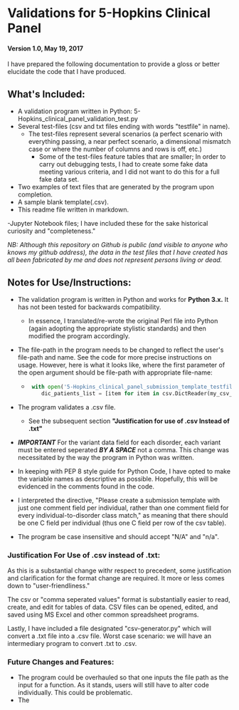 
# Validations for 5-Hopkins Clinical Panel
#### Version 1.0, May 19, 2017

I have prepared the following documentation to provide a gloss or better elucidate the
code that I have produced. 

## What's Included:
- A validation program written in Python: 5-Hopkins_clinical_panel_validation_test.py
- Several test-files (csv and txt files ending with words "testfile" in name). 
    - The test-files represent several scenarios (a perfect scenario with everything passing, a near perfect
    scenario, a dimensional mismatch case or where the number of columns and rows is off, etc.)
        - Some of the test-files feature tables that are smaller; In order to carry out debugging tests, I had
        to create some fake data meeting various criteria, and I did not want to do this for a full fake data set.
- Two examples of text files that are generated by the program upon completion.
- A sample blank template(.csv). 
- This readme file written in markdown. 

-Jupyter Notebook files; I have included these for the sake historical curiosity and "completeness."

*NB: Although this repository on Github is public (and visible to anyone who knows my github address), the data
in the test files that I have created has all been fabricated by me and does not represent persons living or dead.* 


## Notes for Use/Instructions:

- The validation program is written in Python and works for **Python 3.x.** It has not been tested
for backwards compatibility. 
    - In essence, I translated/re-wrote the original Perl file into Python (again adopting the appropriate stylistic standards)
    and then modified the program accordingly. 

- The file-path in the program needs to be changed to reflect the user's file-path and name. 
See the code for more precise instructions on usage. However, here is what it looks like, where 
the first parameter of the open argument should be file-path with appropriate file-name: 

    - ```python 
       with open('5-Hopkins_clinical_panel_submission_template_testfile.csv', 'r') as my_csv_file:
          dic_patients_list = [item for item in csv.DictReader(my_csv_file)]
      ```

- The program validates a .csv file. 
    - See the subsequent section **"Justification for use of .csv Instead of .txt"**
    
- ***IMPORTANT*** For the variant data field for each disorder, each variant must be entered seperated ***BY A SPACE*** not 
a comma. This change was necessitated by the way the program in Python was written. 
    
- In keeping with PEP 8 style guide for Python Code, I have opted to make the 
variable names as descriptive as possible. Hopefully, this will be evidenced in the comments
found in the code. 

- I interpreted the directive, "Please create a submission template with just 
one comment field per individual, rather than one comment field for every individual-to-disorder class match," as meaning that there should be one C field per individual (thus one C field per row of the csv table). 

- The program be case insensitive and should accept "N/A" and "n/a".



### Justification For Use of .csv instead of .txt:
As this is a substantial change withr respect to precedent, some justification and clarification for 
the format change are required. It more or less comes down to "user-friendliness."

The csv or "comma seperated values" format is substantially easier to read, create, and edit for tables of data. 
CSV files can be opened, edited, and saved using MS Excel and other common spreadsheet programs. 

Lastly, I have included a file designated "csv-generator.py" which will convert a .txt file into a .csv file.
Worst case scenario: we will have an intermediary program to convert .txt to .csv. 

### Future Changes and Features:
- The program could be overhauled so that one inputs the file path as the input for a function. As it stands, users will still have to alter code individually. This could be problematic. 
- The 
